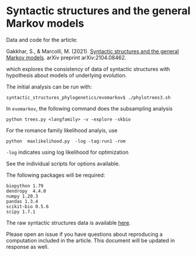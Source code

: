 # Syntactic structures and the general Markov models

Data and code for the article: 

Gakkhar, S., & Marcolli, M. (2021). [Syntactic structures and the general Markov models](https://arxiv.org/abs/2104.08462). arXiv preprint arXiv:2104.08462. 

which explores the consistency of data of syntactic structures with hypothesis about models of underlying evolution.

The initial analysis can be run with: 

    syntactic_structures_phylogenetics/evomarkov$ ./phylotrees3.sh 


In `evomarkov`, the following command does the subsampling analysis
    
    python trees.py <langfamily> -v -explore -skbio

For the romance family likelihood analyis, use 

    python  maxlikelihood.py  -log -tag:run1 -rom      

`-log` indicates using log likelihood for optimization

See the individual scripts for options available. 


The following packages will be required: 

    biopython 1.79    
    dendropy  4.4.0 
    numpy 1.20.3 
    pandas 1.3.4        
    scikit-bio 0.5.6         
    scipy 1.7.1

The raw syntactic structures data is available [here](evomarkov/raw). 

Please open an issue if you have questions about reproducing a computation included in the article. This document will be updated in response as well. 

